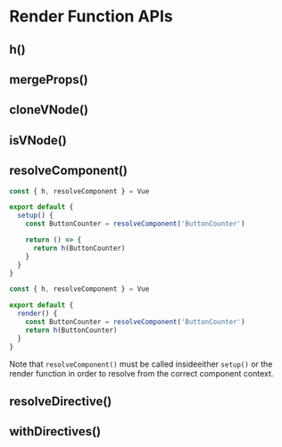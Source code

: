 # Render Function APIs

## h()

## mergeProps()

## cloneVNode()

## isVNode()

## resolveComponent()

<div class="composition-api">

```js
const { h, resolveComponent } = Vue

export default {
  setup() {
    const ButtonCounter = resolveComponent('ButtonCounter')

    return () => {
      return h(ButtonCounter)
    }
  }
}
```

</div>
<div class="options-api">

```js
const { h, resolveComponent } = Vue

export default {
  render() {
    const ButtonCounter = resolveComponent('ButtonCounter')
    return h(ButtonCounter)
  }
}
```

</div>

Note that `resolveComponent()` must be called inside<span class="composition-api">either `setup()` or</span> the render function in order to resolve from the correct component context.

## resolveDirective()

## withDirectives()

